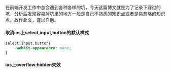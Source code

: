 在前端开发工作中总会遇到各种各样的坑，今天这篇博文就是为了记录下踩过的坑，分析后发现容易掉坑里的地方一般是自己不熟悉的知识点或者是易忽略的知识点。故作此文，谨以自勉。

<!-- more -->
#### 取消ios上select,input,button的默认样式
```css
select,input,button{
    -webkit-appearance: none;
}
```
#### ios上overflow:hidden失效
